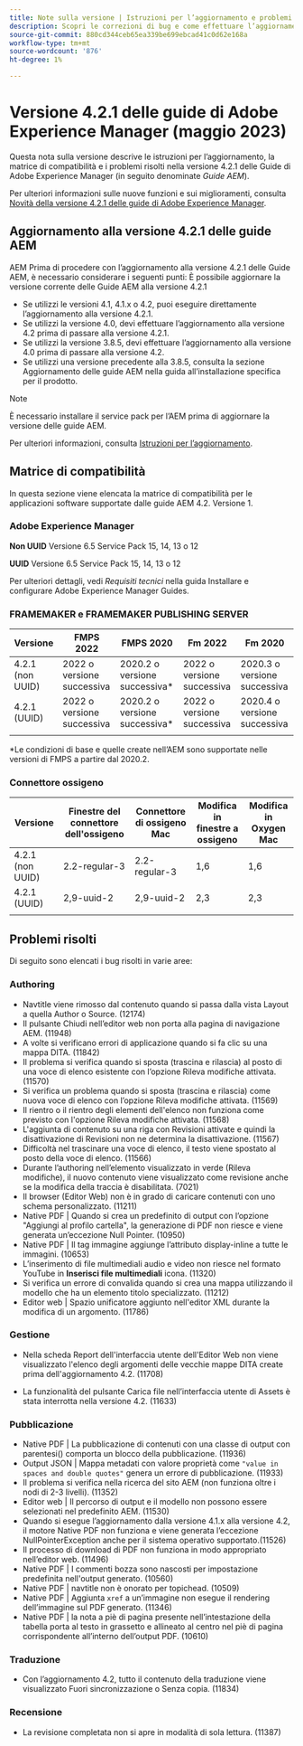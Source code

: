 ```yaml
---
title: Note sulla versione | Istruzioni per l’aggiornamento e problemi risolti nella versione 4.2.1 delle Guide di Adobe Experience Manager
description: Scopri le correzioni di bug e come effettuare l’aggiornamento alle versioni 4.2.1 delle guide di Adobe Experience Manager
source-git-commit: 880cd344ceb65ea339be699ebcad41c0d62e168a
workflow-type: tm+mt
source-wordcount: '876'
ht-degree: 1%

---
```


# Versione 4.2.1 delle guide di Adobe Experience Manager (maggio 2023)

Questa nota sulla versione descrive le istruzioni per l’aggiornamento, la matrice di compatibilità e i problemi risolti nella versione 4.2.1 delle Guide di Adobe Experience Manager (in seguito denominate *Guide AEM*).

Per ulteriori informazioni sulle nuove funzioni e sui miglioramenti, consulta [Novità della versione 4.2.1 delle guide di Adobe Experience Manager](whats-new-4.2.1-release.md).

## Aggiornamento alla versione 4.2.1 delle guide AEM


AEM Prima di procedere con l’aggiornamento alla versione 4.2.1 delle Guide AEM, è necessario considerare i seguenti punti: È possibile aggiornare la versione corrente delle Guide AEM alla versione 4.2.1
* Se utilizzi le versioni 4.1, 4.1.x o 4.2, puoi eseguire direttamente l’aggiornamento alla versione 4.2.1.
* Se utilizzi la versione 4.0, devi effettuare l’aggiornamento alla versione 4.2 prima di passare alla versione 4.2.1.
* Se utilizzi la versione 3.8.5, devi effettuare l’aggiornamento alla versione 4.0 prima di passare alla versione 4.2.
* Se utilizzi una versione precedente alla 3.8.5, consulta la sezione Aggiornamento delle guide AEM nella guida all’installazione specifica per il prodotto.

>[!NOTE]
>
>È necessario installare il service pack per l’AEM prima di aggiornare la versione delle guide AEM.

Per ulteriori informazioni, consulta [Istruzioni per l’aggiornamento](../install-guide/upgrade-xml-documentation.md).

## Matrice di compatibilità

In questa sezione viene elencata la matrice di compatibilità per le applicazioni software supportate dalle guide AEM 4.2. Versione 1.

### Adobe Experience Manager

**Non UUID**
Versione 6.5 Service Pack 15, 14, 13 o 12

**UUID**
Versione 6.5 Service Pack 15, 14, 13 o 12

Per ulteriori dettagli, vedi *Requisiti tecnici* nella guida Installare e configurare Adobe Experience Manager Guides.

### FRAMEMAKER e FRAMEMAKER PUBLISHING SERVER

| Versione | FMPS 2022 | FMPS 2020 | Fm 2022 | Fm 2020 |
| --- | --- | --- | --- | --- |
| 4.2.1 (non UUID) | 2022 o versione successiva | 2020.2 o versione successiva* | 2022 o versione successiva | 2020.3 o versione successiva |
| 4.2.1 (UUID) | 2022 o versione successiva | 2020.2 o versione successiva* | 2022 o versione successiva | 2020.4 o versione successiva |
| | | | |

*Le condizioni di base e quelle create nell’AEM sono supportate nelle versioni di FMPS a partire dal 2020.2.

### Connettore ossigeno

| Versione | Finestre del connettore dell&#39;ossigeno | Connettore di ossigeno Mac | Modifica in finestre a ossigeno | Modifica in Oxygen Mac |
| --- | --- | --- |--- |--- |
| 4.2.1 (non UUID) | 2.2-regular-3 | 2.2-regular-3 | 1,6 | 1,6 |
| 4.2.1 (UUID) | 2,9-uuid-2 | 2,9-uuid-2 | 2,3 | 2,3 |
|  |  |   |

## Problemi risolti

Di seguito sono elencati i bug risolti in varie aree:

### Authoring

* Navtitle viene rimosso dal contenuto quando si passa dalla vista Layout a quella Author o Source. (12174)
* Il pulsante Chiudi nell’editor web non porta alla pagina di navigazione AEM. (11948)
* A volte si verificano errori di applicazione quando si fa clic su una mappa DITA. (11842)
* Il problema si verifica quando si sposta (trascina e rilascia) al posto di una voce di elenco esistente con l’opzione Rileva modifiche attivata. (11570)
* Si verifica un problema quando si sposta (trascina e rilascia) come nuova voce di elenco con l’opzione Rileva modifiche attivata. (11569)
* Il rientro o il rientro degli elementi dell&#39;elenco non funziona come previsto con l&#39;opzione Rileva modifiche attivata. (11568)
* L&#39;aggiunta di contenuto su una riga con Revisioni attivate e quindi la disattivazione di Revisioni non ne determina la disattivazione. (11567)
* Difficoltà nel trascinare una voce di elenco, il testo viene spostato al posto della voce di elenco. (11566)
* Durante l’authoring nell’elemento visualizzato in verde (Rileva modifiche), il nuovo contenuto viene visualizzato come revisione anche se la modifica della traccia è disabilitata. (7021)
* Il browser (Editor Web) non è in grado di caricare contenuti con uno schema personalizzato. (11211)
* Native PDF | Quando si crea un predefinito di output con l’opzione &quot;Aggiungi al profilo cartella&quot;, la generazione di PDF non riesce e viene generata un’eccezione Null Pointer. (10950)
* Native PDF | Il tag immagine aggiunge l’attributo display-inline a tutte le immagini. (10653)
* L’inserimento di file multimediali audio e video non riesce nel formato YouTube in **Inserisci file multimediali** icona. (11320)
* Si verifica un errore di convalida quando si crea una mappa utilizzando il modello che ha un elemento titolo specializzato. (11212)
* Editor web | Spazio unificatore aggiunto nell&#39;editor XML durante la modifica di un argomento. (11786)

### Gestione

* Nella scheda Report dell&#39;interfaccia utente dell&#39;Editor Web non viene visualizzato l&#39;elenco degli argomenti delle vecchie mappe DITA create prima dell&#39;aggiornamento 4.2. (11708)

* La funzionalità del pulsante Carica file nell’interfaccia utente di Assets è stata interrotta nella versione 4.2. (11633)


### Pubblicazione

* Native PDF | La pubblicazione di contenuti con una classe di output con parentesi() comporta un blocco della pubblicazione. (11936)
* Output JSON | Mappa metadati con valore proprietà come `"value in spaces and double quotes"` genera un errore di pubblicazione. (11933)
* Il problema si verifica nella ricerca del sito AEM (non funziona oltre i nodi di 2-3 livelli). (11352)
* Editor web | Il percorso di output e il modello non possono essere selezionati nel predefinito AEM. (11530)
* Quando si esegue l’aggiornamento dalla versione 4.1.x alla versione 4.2, il motore Native PDF non funziona e viene generata l’eccezione NullPointerException anche per il sistema operativo supportato.(11526)
* Il processo di download di PDF non funziona in modo appropriato nell’editor web. (11496)
* Native PDF | I commenti bozza sono nascosti per impostazione predefinita nell&#39;output generato. (10560)
* Native PDF | navtitle non è onorato per topichead. (10509)
* Native PDF | Aggiunta `xref` a un’immagine non esegue il rendering dell’immagine sul PDF generato. (11346)
* Native PDF | la nota a piè di pagina presente nell’intestazione della tabella porta al testo in grassetto e allineato al centro nel piè di pagina corrispondente all’interno dell’output PDF. (10610)

### Traduzione

* Con l’aggiornamento 4.2, tutto il contenuto della traduzione viene visualizzato Fuori sincronizzazione o Senza copia. (11834)

### Recensione

* La revisione completata non si apre in modalità di sola lettura. (11387)
